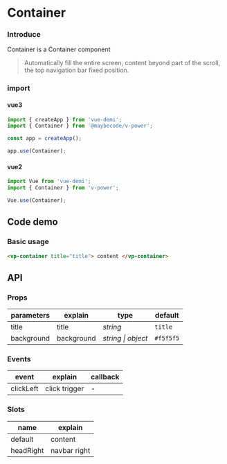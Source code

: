 # Container

### Introduce

Container is a Container component

> Automatically fill the entire screen, content beyond part of the scroll, the top navigation bar fixed position.

### import

#### vue3

```js
import { createApp } from 'vue-demi';
import { Container } from '@maybecode/v-power';

const app = createApp();

app.use(Container);
```

#### vue2

```js
import Vue from 'vue-demi';
import { Container } from 'v-power';

Vue.use(Container);
```

## Code demo

### Basic usage

```html
<vp-container title="title"> content </vp-container>
```

## API

### Props

| parameters | explain    | type               | default   |
| ---------- | ---------- | ------------------ | --------- |
| title      | title      | _string_           | `title`   |
| background | background | _string \| object_ | `#f5f5f5` |

### Events

| event     | explain       | callback |
| --------- | ------------- | -------- |
| clickLeft | click trigger | -        |

### Slots

| name      | explain      |
| --------- | ------------ |
| default   | content      |
| headRight | navbar right |
